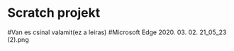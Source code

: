 # Scratch projekt
#Van es csinal valamit(ez a leiras)
#Microsoft Edge 2020. 03. 02. 21_05_23 (2).png
